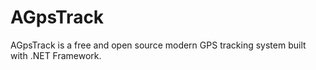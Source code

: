 # AGpsTrack
AGpsTrack is a free and open source modern GPS tracking system built with .NET Framework. 

